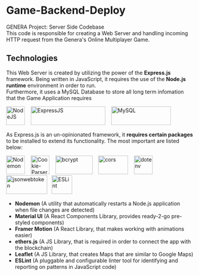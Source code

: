 # Game-Backend-Deploy

GENERA Project: Server Side Codebase <br />
This code is responsible for creating a Web Server and handling incoming HTTP request from the Genera's Online Multiplayer Game.

## Technologies
This Web Server is created by utilizing the power of the **Express.js** framework. Being written in JavaScript, it requires the use of the **Node.js runtime** environment in order to run.
<br />
Furthermore, it uses a MySQL Database to store all long term infomation that the Game Application requires
<br />

<img src="https://styles.redditmedia.com/t5_2su6s/styles/communityIcon_4g1uo0kd87c61.png?width=256&v=enabled&s=86f4a4bd647772d34d2de32a0e4281dd0ab095f1" alt="NodeJS" width="50" height="50" /> &nbsp;&nbsp;
<img src="https://cookie-parser.michaelbonner.dev/og-image.png" alt="ExpressJS" width="200" height="50" /> &nbsp;&nbsp;
<img src="https://cookie-parser.michaelbonner.dev/og-image.png" alt="MySQL" width="160" height="50" /> &nbsp;&nbsp;
<br />

As Express.js is an un-opinionated framework, it **requires certain packages** to be installed to extend its functionality. The most important are listed below:
<br />

<img src="https://styles.redditmedia.com/t5_2su6s/styles/communityIcon_4g1uo0kd87c61.png?width=256&v=enabled&s=86f4a4bd647772d34d2de32a0e4281dd0ab095f1" alt="Nodemon" width="50" height="50" /> &nbsp;&nbsp;
<img src="https://cookie-parser.michaelbonner.dev/og-image.png" alt="Cookie-Parser" width="50" height="50" /> &nbsp;&nbsp;
<img src="https://velog.velcdn.com/images/real-bird/post/4f43bebb-5aff-4e53-b2ec-66a523a80bfb/image.png" alt="bcrypt" width="100" height="50" /> &nbsp;&nbsp; 
<img src="https://cdn-images-1.medium.com/max/747/1*IsJ26UWXB6WbcXSBUjXniQ.png" alt="cors" width="80" height="50" /> &nbsp;&nbsp; 
<img src="https://camo.githubusercontent.com/6429c650a0704c7e5aa80ee3fc7d3164385af330f0fabc5e5afd683236aebacb/68747470733a2f2f7265732e636c6f7564696e6172792e636f6d2f64673264677a6274342f696d6167652f75706c6f61642f76313538373037303137372f65787465726e616c5f6173736574732f6f70656e5f736f757263652f69636f6e732f646f74656e762e706e67" alt="dotenv" width="50" height="50" /> &nbsp;
<img src="https://www.vectorlogo.zone/logos/leafletjs/leafletjs-ar21.svg" alt="jsonwebtoken" width="110" height="50" /> &nbsp;
<img src="https://upload.wikimedia.org/wikipedia/commons/thumb/e/e3/ESLint_logo.svg/486px-ESLint_logo.svg.png?20211012234406" alt="ESLint" width="55" height="50" /> &nbsp;&nbsp; 


- **Nodemon** (A utility that automatically restarts a Node.js application when file changes are detected)
- **Material UI** (A React Components Library, provides ready-2-go pre-styled components)
- **Framer Motion** (A React Library, that makes working with animations easier)
- **ethers.js** (A JS Library, that is required in order to connect the app with the blockchain)
- **Leaflet** (A JS Library, that creates Maps that are similar to Google Maps)
- **ESLint** (A pluggable and configurable linter tool for identifying and reporting on patterns in JavaScript code)
